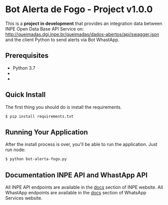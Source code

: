 # Bot Alerta de Fogo - Project v1.0.0
This is a **project in development** that provides an integration data between INPE Open Data Base API Service on: 
http://queimadas.dgi.inpe.br/queimadas/dados-abertos/api/swagger.json and the client Python to send alerts via Bot WhastApp.

## Prerequisites
* Python 3.7
*
*

## Quick Install
The first thing you should do is install the requirements.

```bash
$ pip install requirements.txt
```

## Running Your Application
After the install process is over, you'll be able to run the application. Just run node:

```bash
$ python bot-alerta-fogo.py
```

## Documentation INPE API and WhastApp API
All INPE API endpoints are available in the [docs](http://queimadas.dgi.inpe.br/queimadas/dados-abertos/apidoc/) section of INPE website.
All WhastApp endpoints are available in the [docs]() section of WhatsApp Services website.